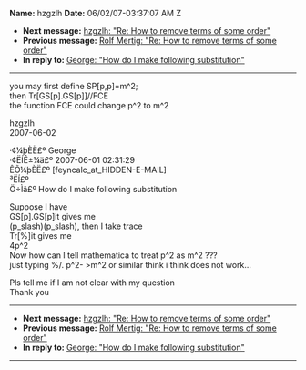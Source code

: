 **Name:** hzgzlh
**Date:** 06/02/07-03:37:07 AM Z

  - **Next message:** [hzgzlh: "Re: How to remove terms of some
    order"](0438.html)
  - **Previous message:** [Rolf Mertig: "Re: How to remove terms of some
    order"](0436.html)
  - **In reply to:** [George: "How do I make following
    substitution"](0431.html)

-----

you may first define SP[p,p]=m^2;  
then Tr[GS[p].GS[p]]//FCE  
the function FCE could change p^2 to m^2  
  
  
  
  
hzgzlh  
2007-06-02  
  
  
  
·¢¼þÈË£º George  
·¢ËÍÊ±¼ä£º 2007-06-01 02:31:29  
ÊÕ¼þÈË£º
[feyncalc_at_HIDDEN-E-MAIL]  
³­ËÍ£º  
Ö÷Ìâ£º How do I make following substitution  
  
Suppose I have  
GS[p].GS[p]it gives me  
(p\_slash)(p\_slash), then I take trace  
Tr[%]it gives me  
4p^2  
Now how can I tell mathematica to treat p^2 as m^2 ???  
just typing %/. p^2- \>m^2 or similar think i think does not work...  
  
Pls tell me if I am not clear with my question  
Thank you  

-----

  - **Next message:** [hzgzlh: "Re: How to remove terms of some
    order"](0438.html)
  - **Previous message:** [Rolf Mertig: "Re: How to remove terms of some
    order"](0436.html)
  - **In reply to:** [George: "How do I make following
    substitution"](0431.html)

-----

